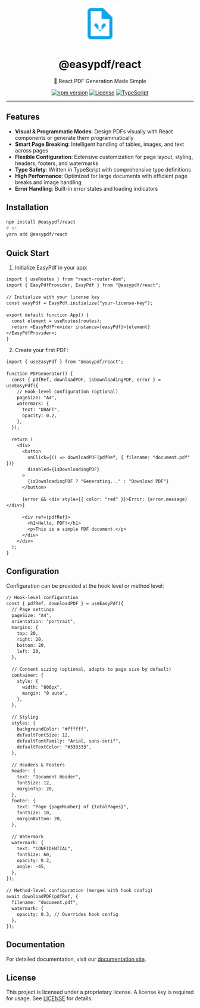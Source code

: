 <div align="center">
  <img src="logo.svg" width="100" height="100" alt="EasyPdf Logo" />
  
  # @easypdf/react
  
  📄 React PDF Generation Made Simple
  
  [![npm version](https://badge.fury.io/js/%40easypdf%2Freact.svg)](https://www.npmjs.com/package/@easypdf/react)
  [![License](https://img.shields.io/badge/license-Proprietary-blue.svg)](./LICENSE)
  [![TypeScript](https://img.shields.io/badge/TypeScript-Ready-blue.svg)](https://www.typescriptlang.org/)
  
</div>

---

## Features

- **Visual & Programmatic Modes**: Design PDFs visually with React components or generate them programmatically
- **Smart Page Breaking**: Intelligent handling of tables, images, and text across pages
- **Flexible Configuration**: Extensive customization for page layout, styling, headers, footers, and watermarks
- **Type Safety**: Written in TypeScript with comprehensive type definitions
- **High Performance**: Optimized for large documents with efficient page breaks and image handling
- **Error Handling**: Built-in error states and loading indicators

## Installation

```bash
npm install @easypdf/react
# or
yarn add @easypdf/react
```

## Quick Start

1. Initialize EasyPdf in your app:

```tsx
import { useRoutes } from "react-router-dom";
import { EasyPdfProvider, EasyPdf } from "@easypdf/react";

// Initialize with your license key
const easyPdf = EasyPdf.initialize("your-license-key");

export default function App() {
  const element = useRoutes(routes);
  return <EasyPdfProvider instance={easyPdf}>{element}</EasyPdfProvider>;
}
```

2. Create your first PDF:

```tsx
import { useEasyPdf } from "@easypdf/react";

function PDFGenerator() {
  const { pdfRef, downloadPDF, isDownloadingPDF, error } = useEasyPdf({
    // Hook-level configuration (optional)
    pageSize: "A4",
    watermark: {
      text: "DRAFT",
      opacity: 0.2,
    },
  });

  return (
    <div>
      <button
        onClick={() => downloadPDF(pdfRef, { filename: "document.pdf" })}
        disabled={isDownloadingPDF}
      >
        {isDownloadingPDF ? "Generating..." : "Download PDF"}
      </button>

      {error && <div style={{ color: "red" }}>Error: {error.message}</div>}

      <div ref={pdfRef}>
        <h1>Hello, PDF!</h1>
        <p>This is a simple PDF document.</p>
      </div>
    </div>
  );
}
```

## Configuration

Configuration can be provided at the hook level or method level:

```tsx
// Hook-level configuration
const { pdfRef, downloadPDF } = useEasyPdf({
  // Page settings
  pageSize: "A4",
  orientation: "portrait",
  margins: {
    top: 20,
    right: 20,
    bottom: 20,
    left: 20,
  },

  // Content sizing (optional, adapts to page size by default)
  container: {
    style: {
      width: "800px",
      margin: "0 auto",
    },
  },

  // Styling
  styles: {
    backgroundColor: "#ffffff",
    defaultFontSize: 12,
    defaultFontFamily: "Arial, sans-serif",
    defaultTextColor: "#333333",
  },

  // Headers & Footers
  header: {
    text: "Document Header",
    fontSize: 12,
    marginTop: 20,
  },
  footer: {
    text: "Page {pageNumber} of {totalPages}",
    fontSize: 10,
    marginBottom: 20,
  },

  // Watermark
  watermark: {
    text: "CONFIDENTIAL",
    fontSize: 60,
    opacity: 0.2,
    angle: -45,
  },
});

// Method-level configuration (merges with hook config)
await downloadPDF(pdfRef, {
  filename: "document.pdf",
  watermark: {
    opacity: 0.3, // Overrides hook config
  },
});
```

## Documentation

For detailed documentation, visit our [documentation site](https://easypdf.vercel.app/docs).

## License

This project is licensed under a proprietary license. A license key is required for usage. See [LICENSE](./LICENSE) for details.
